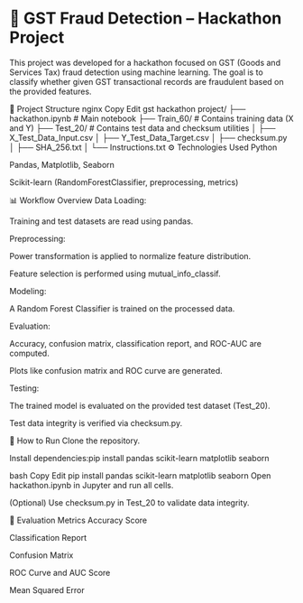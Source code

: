 # 🧾 GST Fraud Detection – Hackathon Project
This project was developed for a hackathon focused on GST (Goods and Services Tax) fraud detection using machine learning. The goal is to classify whether given GST transactional records are fraudulent based on the provided features.

📁 Project Structure
nginx
Copy
Edit
gst hackathon project/
├── hackathon.ipynb                # Main notebook
├── Train_60/                      # Contains training data (X and Y)
├── Test_20/                       # Contains test data and checksum utilities
│   ├── X_Test_Data_Input.csv
│   ├── Y_Test_Data_Target.csv
│   ├── checksum.py
│   ├── SHA_256.txt
│   └── Instructions.txt
⚙️ Technologies Used
Python

Pandas, Matplotlib, Seaborn

Scikit-learn (RandomForestClassifier, preprocessing, metrics)

📊 Workflow Overview
Data Loading:

Training and test datasets are read using pandas.

Preprocessing:

Power transformation is applied to normalize feature distribution.

Feature selection is performed using mutual_info_classif.

Modeling:

A Random Forest Classifier is trained on the processed data.

Evaluation:

Accuracy, confusion matrix, classification report, and ROC-AUC are computed.

Plots like confusion matrix and ROC curve are generated.

Testing:

The trained model is evaluated on the provided test dataset (Test_20).

Test data integrity is verified via checksum.py.

📌 How to Run
Clone the repository.

Install dependencies:pip install pandas scikit-learn matplotlib seaborn


bash
Copy
Edit
pip install pandas scikit-learn matplotlib seaborn
Open hackathon.ipynb in Jupyter and run all cells.

(Optional) Use checksum.py in Test_20 to validate data integrity.

🧪 Evaluation Metrics
Accuracy Score

Classification Report

Confusion Matrix

ROC Curve and AUC Score

Mean Squared Error

